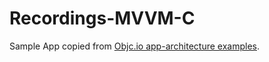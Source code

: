 # Recordings-MVVM-C

Sample App copied from [Objc.io app-architecture
examples](https://github.com/objcio/app-architecture).
